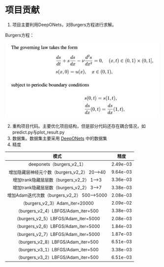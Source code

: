 # 项目贡献

1. 项目主要利用DeepONets，对Burgers方程进行求解。

Burgers方程：

![](md_file/bugers_equation.png)

2. 重构项目代码。主要优化项目结构，但是部分代码还存在耦合情况，如predict.py与plot_result.py
3. 数据集。数据集主要采用 [DeepONets](https://github.com/PredictiveIntelligenceLab/Physics-informed-DeepONets.git) 中的数据集
4. 精度

|                 模式                  | 精度       |
|:-----------------------------------:|----------|
|       deeponets（burgers_v2_1）       | 2.49e-03 |
|  增加隐藏层神经元个数（burgers_v2_2） 20-->40   | 9.64e-03 |
|  增加trank隐藏层层数（burgers_v2_2） 1-->3   | 3.36e-03 |
|  增加trank隐藏层层数（burgers_v2_2） 3-->7   | 3.38e-03 |
| 增加Adam迭代次数（burgers_v2_2） 500-->5000 | 2.08e-03 |
|    （burgers_v2_3）Adam_iter=20000    | 2.09e-02 |
|  （burgers_v2_4）LBFGS/Adam_iter=500  | 3.38e-03 |
| （burgers_v2_5）LBFGS/Adam_iter=5000  | 2.08e-03 |
| （burgers_v2_6）LBFGS/Adam_iter=5000  | 1.84e-03 |
| （burgers_v2_7）LBFGS/Adam_iter=5000  | 1.87e-03 |
|  （burgers_v2_8）LBFGS/Adam_iter=500  | 6.51e-03 |
|  （burgers_v3_1）LBFGS/Adam_iter=500  | 3.38e-03 |
|  （burgers_v3_2）LBFGS/Adam_iter=500  | 6.51e-03 |

